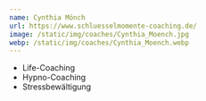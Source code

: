 ```yaml
---
name: Cynthia Mönch
url: https://www.schluesselmomente-coaching.de/
image: /static/img/coaches/Cynthia_Moench.jpg
webp: /static/img/coaches/Cynthia_Moench.webp
---
```


<ul><li>Life-Coaching</li><li>Hypno-Coaching</li><li>Stressbewältigung</li></ul>